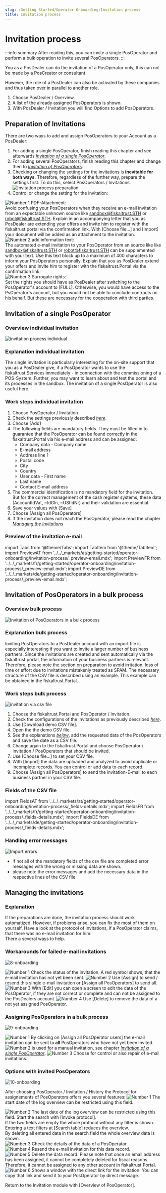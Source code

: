 ```yaml
---
slug: /Getting Started/Operator Onboarding/Invitation process
title: Invitation process
---
```

# Invitation process

:::info summary
After reading this, you can invite a single PosOperator and perform a bulk operation to invite several PosOperators.
:::

You as a PosDealer can do the invitation of a PosOperator only, this can not be made by a PosCreator or consultant.

However, the role of a PosDealer can also be activated by these companies and thus taken over in parallel to another role.

1. Choose PosDealer / Overview.  
2. A list of the already assigned PosOperators is shown.  
3. With PosDealer / Invitation you will find Options to add PosOperators.  

## Preparation of Invitations

There are two ways to add and assign PosOperators to your Account as a PosDealer:

1. For adding a single PosOperator, finish reading this chapter and see afterwards [_Invitation of a single PosOperator_](#invitation-of-a-single-posoperator).
2. For adding several PosOperators, finish reading this chapter and change then to [_Invitation of PosOperators_](#invitation-of-posoperators).
3.  Checking or changing the settings for the invitations is **inevitable for both ways**. Therefore, regardless of the further way, prepare the settings first.  To do this, select PosOperators / Invitations.  
![invitation process preparation](images/11-onboarding-portal.png "11 invitation process individual")  
4. Control or change the setting for the invitation:  

  ![Number 1](images/Numbers/circle-1o.png) PDF-Attachment:  
    Avoid confusing your PosOperators when they receive an e-mail invitation from an expectable unknown source like sandbox@fiskaltrust.STH or robot@fiskaltrust.STH. Explain in an accompanying letter that you as PosDealer are extending your offers and invite him to register with the fiskaltrust.portal via the confirmation link. With [Choose file...] and [Import] your document will be added as an attachment to the invitation.  
      ![Number 2](images/Numbers/circle-2o.png) add information text:  
    The automated e-mail invitation to your PosOperator from an source like like sandbox@fiskaltrust.STH or robot@fiskaltrust.STH can be supplemented with your text. Use this text block up to a maximum of 400 characters to inform your PosOperators personally. Explain that you as PosDealer extend your offers and invite him to register with the fiskaltrust.Portal via the confirmation link.  
    ![Number 3](images/Numbers/circle-3o.png) Surrogate rights:  
    Set the rights you should have as PosDealer after switching to the PosOperator's account to [FULL]. Otherwise, you would have access to the PsOperator's account, but you would not be able to conclude contracts on his behalf. But these are necessary for the cooperation with third parties.  

## Invitation of a single PosOperator

### Overview individual invitation

![invitation process individual](images/1-onboarding-individual.png "1 invitation process individual")  

### Explanation individual invitation

The single invitation is particularly interesting for the on-site support that you  as a PosDealer give, if a PosOperator wants to use the fiskaltrust.Services immediately - in connection with the commissioning of a POS-System. Further, you may want to learn about and test the portal and its processes in the sandbox. The invitation of a single PosOperator is also useful here.

### Work steps individual invitation

1. Choose PosOperator / Invitation
2. Check the settings previously described [_here_](#preparation-of-invitations).
3. Choose [Add]
4. The following fields are mandatory fields. They must be filled in to guarantee that the PosOperator can be found correctly in the fiskaltrust.Portal via his e-mail address and can be assigned:
    * Company data - Company name
    * E-mail address
    * Address line 1
    * Postal code
    * City
    * Country
    * User data - First name
    * Last name
    * Contact E-mail address
5. The commercial identification is no mandatory field for the invitation.  
But for the correct management of the cash register systems, these data (AccountIdVat, ~IdGln, ~UStIdNr) and their validation are essential.
6. Save your values with [Save]
7. Choose [Assign all PosOperators]
8. If the invitation does not reach the PosOperator, please read the chapter [_Managing the invitations_](#managing-the-invitations)

### Preview of the invitation e-mail


import Tabs from '@theme/Tabs';
import TabItem from '@theme/TabItem';
import PreviewAT from '../../_markets/at/getting-started/operator-onboarding/invitation-process/_preview-email.mdx';
import PreviewFR from '../../_markets/fr/getting-started/operator-onboarding/invitation-process/_preview-email.mdx';
import PreviewDE from '../../_markets/de/getting-started/operator-onboarding/invitation-process/_preview-email.mdx';

<Tabs groupId="market">

  <TabItem value="AT" label="Austria">
    <PreviewAT />
  </TabItem>

  <TabItem value="FR" label="France">
    <PreviewFR />
  </TabItem>

  <TabItem value="DE" label="Germany">
    <PreviewDE />
  </TabItem>

</Tabs>


## Invitation of PosOperators in a bulk process

### Overview bulk process

![Invitation of PosOperators in a bulk process](images/2-onboarding-bulk.png "2-onboarding-bulk.png")  

### Explanation bulk process

Inviting PosOperators to a PosDealer account with an import file is especially interesting if you want to invite a larger number of business partners. Since the invitations are created and sent automatically via the fiskaltrust.portal, the information of your business partners is relevant. Therefore, please note the section on preparation to avoid irritation, loss of time or effort due to invitations mistakenly treated as SPAM. The necessary structure of the CSV file is described using an example. This example can be obtained in the fiskaltrust.Portal. 

### Work steps bulk process

![invitation via csv file](images/6-onboarding-portal.png "6-onboarding")  

1. Choose the fiskaltrust.Portal and PosOperator / Invitation.
2. Check the configurations of the invitations as previously described [_here_](#preparation-of-invitations).
3. Use [Download demo CSV file].
4. Open the the demo CSV file.
5. See the explanations [_below_](#fields-of-the-csv-file), add the requested data of the PosOperators and save the date as a CSV file.
6. Change  again to the fiskaltrust.Portal and choose PosOperator / Invitation / PosOperators that should be invited.
7. Use [Choose file...] to set your CSV file.
8. With [Import] the data are uploaded and analyzed to avoid duplicate or incomplete records. You can control or add data to each record. 
9. Choose [Assign all PosOperators] to send the invitation-E-mail to each business partner in your CSV file.

### Fields of the CSV file


import FieldsAT from '../../_markets/at/getting-started/operator-onboarding/invitation-process/_fields-details.mdx';
import FieldsFR from '../../_markets/fr/getting-started/operator-onboarding/invitation-process/_fields-details.mdx';
import FieldsDE from '../../_markets/de/getting-started/operator-onboarding/invitation-process/_fields-details.mdx';

<Tabs groupId="market">

  <TabItem value="AT" label="Austria">
    <FieldsAT />
  </TabItem>

  <TabItem value="FR" label="France">
    <FieldsFR />
  </TabItem>

  <TabItem value="DE" label="Germany">
    <FieldsDE />
  </TabItem>

</Tabs>

### Handling error messages

![Import errors ](images/7-onboarding-portal.png "7-onboarding-portal.png")

* If not all of the mandatory fields of the csv file are completed error messages with the wrong or missing data are shown.
* please note the error messages and add the necessary data in the respective lines of the CSV file 

## Managing the invitations

### Explanation 

If the preparations are done, the invitation process should work automatized. However, if problems arise, you can fix the most of them on yourself. Have a look at the protocol of invitations, if a PosOperator claims, that there was no e-mail invitation for him.  
There a several ways to help.

### Workarounds for failed e-mail invitations 

![8-onboarding](images/8-onboarding-portal.png "8-onboarding-portal")

![Number 1](images/Numbers/circle-1o.png) Check the status  of the invitation. A red symbol shows, that the e-mail invitation has not yet been sent.
![Number 2](images/Numbers/circle-2o.png) Use [Assign] to send / resend this single e-mail invitation or [Assign all PosOperators] to send all.
![Number 3](images/Numbers/circle-3o.png) With [Edit] you can open a screen to edit the data of the PosOperator, if they are not correct or complete and can not be assigned to the PosDealers account.
![Number 4](images/Numbers/circle-4o.png) Use [Delete] to remove the data of a not yet assigned PosOperator.

### Assigning PosOperators in a bulk process

![9-onboarding](images/9-onboarding-portal.png "9-onboarding-portal")

![Number 1](images/Numbers/circle-1o.png) By clicking on [Assign all PosOperator users] the e-mail invitation can be sent to **all**  PosOperators who have not yet been invited.
![Number 2](images/Numbers/circle-2o.png) is used for a manual invitation, see chapter [_Invitation of a single PosOperator_](#invitation-of-a-single-posoperator).
![Number 3](images/Numbers/circle-3o.png) Choose for control or also repair of e-mail invitations.

### Options with invited PosOperators

![10-onboarding](images/10-onboarding-portal.png "10-onboarding-portal")

After choosing PosOperator / Invitation / History the Protocol for assignements of PosOperators offers you several features:
![Number 1](images/Numbers/circle-1o.png) The start date of the log overview can be restricted using this field.  

![Number 2](images/Numbers/circle-2o.png) The last date of the log overview can be restricted using this field. Start the search with [Invoke protocol].  
If the two fields are empty the whole protocol without any filter is shown.  
Entering a text filters at [Search table] reduces the overview.  
By deleting all entered data in the search field the whole overview data is shown.  
![Number 3](images/Numbers/circle-3o.png) Check the details of the data of a PosOperator.  
![Number 4](images/Numbers/circle-4o.png) Resend the e-mail invitation for this data record.  
![Number 5](images/Numbers/circle-5o.png) Delete the data record. Please note that once an email address has been assigned, it cannot be completely deleted for fiscal reasons.  
Therefore, it cannot be assigned to any other account in fiskaltrust.Portal.  
![Number 6](images/Numbers/circle-6o.png) Shows a window with the direct link for the invitation. You can copy that link and send it to your PosOperator by direct message.  

Return to the Invitation module with [Overview of PosOperator].
